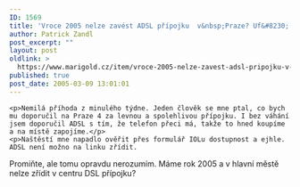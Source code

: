 ```yaml
---
ID: 1569
title: 'Vroce 2005 nelze zavést ADSL přípojku  v&nbsp;Praze? Uf&#8230;'
author: Patrick Zandl
post_excerpt: ""
layout: post
oldlink: >
  https://www.marigold.cz/item/vroce-2005-nelze-zavest-adsl-pripojku-v-praze-uf
published: true
post_date: 2005-03-09 13:01:01
---
```

	<p>Nemilá příhoda z minulého týdne. Jeden člověk se mne ptal, co bych mu doporučil na Praze 4 za levnou a spolehlivou přípojku. I bez váhání jsem doporučil ADSL s tím, že telefon přeci má, takže to hned koupíme a na místě zapojíme.</p>
	<p>Naštěstí mne napadlo ověřit přes formulář IOLu dostupnost a ejhle. ADSL není možno na linku zřídit. 
Promiňte, ale tomu opravdu nerozumím. Máme rok 2005 a v hlavní městě nelze zřídit v centru DSL přípojku?
</p>